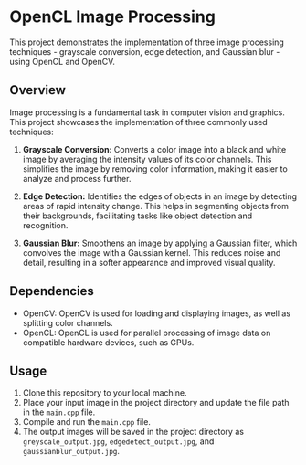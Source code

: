 # OpenCL Image Processing

This project demonstrates the implementation of three image processing techniques - grayscale conversion, edge detection, and Gaussian blur - using OpenCL and OpenCV.

## Overview

Image processing is a fundamental task in computer vision and graphics. This project showcases the implementation of three commonly used techniques:

1. **Grayscale Conversion:** Converts a color image into a black and white image by averaging the intensity values of its color channels. This simplifies the image by removing color information, making it easier to analyze and process further.

2. **Edge Detection:** Identifies the edges of objects in an image by detecting areas of rapid intensity change. This helps in segmenting objects from their backgrounds, facilitating tasks like object detection and recognition.

3. **Gaussian Blur:** Smoothens an image by applying a Gaussian filter, which convolves the image with a Gaussian kernel. This reduces noise and detail, resulting in a softer appearance and improved visual quality.

## Dependencies

- OpenCV: OpenCV is used for loading and displaying images, as well as splitting color channels.
- OpenCL: OpenCL is used for parallel processing of image data on compatible hardware devices, such as GPUs.

## Usage

1. Clone this repository to your local machine.
2. Place your input image in the project directory and update the file path in the `main.cpp` file.
3. Compile and run the `main.cpp` file.
4. The output images will be saved in the project directory as `greyscale_output.jpg`, `edgedetect_output.jpg`, and `gaussianblur_output.jpg`.

